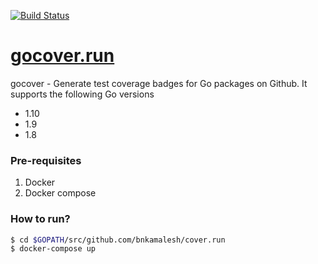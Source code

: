 [![Build Status](https://travis-ci.org/bnkamalesh/cover.run.svg?branch=master)](https://travis-ci.org/bnkamalesh/cover.run)

# [gocover.run](https://gocover.run)

gocover - Generate test coverage badges for Go packages on Github. It supports the following Go versions

- 1.10
- 1.9
- 1.8

### Pre-requisites

1. Docker
2. Docker compose

### How to run?

```bash
$ cd $GOPATH/src/github.com/bnkamalesh/cover.run
$ docker-compose up
```